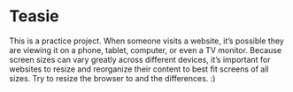 # Teasie
This is a practice project. When someone visits a website, it’s possible they are viewing it on a phone, tablet, computer, or even a TV monitor. Because screen sizes can vary greatly across different devices, it’s important for websites to resize and reorganize their content to best fit screens of all sizes. Try to resize the browser to and the differences. :)
